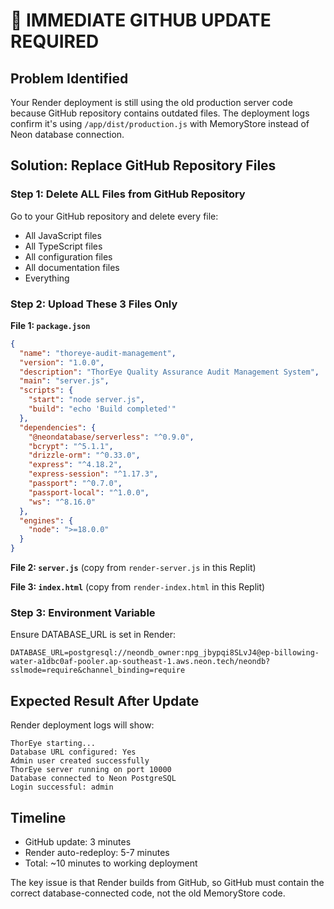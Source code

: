# 🔧 IMMEDIATE GITHUB UPDATE REQUIRED

## Problem Identified
Your Render deployment is still using the old production server code because GitHub repository contains outdated files. The deployment logs confirm it's using `/app/dist/production.js` with MemoryStore instead of Neon database connection.

## Solution: Replace GitHub Repository Files

### Step 1: Delete ALL Files from GitHub Repository
Go to your GitHub repository and delete every file:
- All JavaScript files
- All TypeScript files  
- All configuration files
- All documentation files
- Everything

### Step 2: Upload These 3 Files Only

**File 1: `package.json`**
```json
{
  "name": "thoreye-audit-management",
  "version": "1.0.0",
  "description": "ThorEye Quality Assurance Audit Management System",
  "main": "server.js",
  "scripts": {
    "start": "node server.js",
    "build": "echo 'Build completed'"
  },
  "dependencies": {
    "@neondatabase/serverless": "^0.9.0",
    "bcrypt": "^5.1.1",
    "drizzle-orm": "^0.33.0",
    "express": "^4.18.2",
    "express-session": "^1.17.3",
    "passport": "^0.7.0",
    "passport-local": "^1.0.0",
    "ws": "^8.16.0"
  },
  "engines": {
    "node": ">=18.0.0"
  }
}
```

**File 2: `server.js`** (copy from `render-server.js` in this Replit)

**File 3: `index.html`** (copy from `render-index.html` in this Replit)

### Step 3: Environment Variable
Ensure DATABASE_URL is set in Render:
```
DATABASE_URL=postgresql://neondb_owner:npg_jbypqi8SLvJ4@ep-billowing-water-a1dbc0af-pooler.ap-southeast-1.aws.neon.tech/neondb?sslmode=require&channel_binding=require
```

## Expected Result After Update
Render deployment logs will show:
```
ThorEye starting...
Database URL configured: Yes
Admin user created successfully
ThorEye server running on port 10000
Database connected to Neon PostgreSQL
Login successful: admin
```

## Timeline
- GitHub update: 3 minutes
- Render auto-redeploy: 5-7 minutes
- Total: ~10 minutes to working deployment

The key issue is that Render builds from GitHub, so GitHub must contain the correct database-connected code, not the old MemoryStore code.